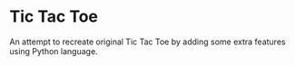 # Tic Tac Toe
An attempt to recreate original Tic Tac Toe by adding some extra features using Python language.
